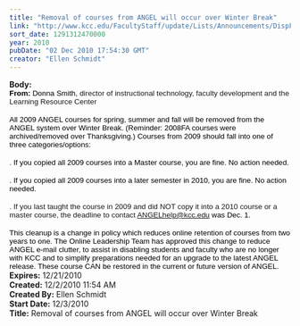 ```yaml
---
title: "Removal of courses from ANGEL will occur over Winter Break"
link: "http://www.kcc.edu/FacultyStaff/update/Lists/Announcements/DispForm.aspx?ID=4"
sort_date: 1291312470000
year: 2010
pubDate: "02 Dec 2010 17:54:30 GMT"
creator: "Ellen Schmidt"
---
```


<div><b>Body:</b> <div class=ExternalClass9C4683F44871487AB3703AE178DA5AB2>
<div>
<p class=MsoNormal style="margin:0in 0in 0pt"><span style="font-size:10pt;color:black;font-family:'Arial','sans-serif'"><strong>From: </strong>Donna Smith, </span><span style="font-size:10pt;font-family:'Arial','sans-serif'">director of instructional technology, faculty development and the Learning Resource Center </span></p>
<p class=MsoNormal style="margin:0in 0in 0pt"><span style="font-size:10pt;font-family:'Arial','sans-serif'"></span> </p>
<p class=MsoNormal style="margin:0in 0in 0pt"><span style="font-size:10pt;color:black;font-family:'Arial','sans-serif'">All 2009 ANGEL courses for spring, summer and fall will be removed from the ANGEL system over Winter Break. (Reminder: 2008FA courses were archived/removed over Thanksgiving.) Courses from 2009 should fall into one of three categories/options:</span></p>
<p class=MsoNormal style="margin:0in 0in 0pt"><span style="font-size:10pt;color:black;font-family:'Arial','sans-serif'"></span> </p>
<p class=MsoNormal style="margin:0in 0in 0pt"><span style="font-size:10pt;font-family:'Arial','sans-serif'">. <span style="color:black">If you copied all 2009 courses into a Master course, you are fine. No action needed.</span> </span></p>
<p class=MsoNormal style="margin:0in 0in 0pt"><span style="font-size:10pt;font-family:'Arial','sans-serif'"></span> </p>
<p class=MsoNormal style="margin:0in 0in 0pt"><span style="font-size:10pt;color:black;font-family:'Arial','sans-serif'">. If you copied all 2009 courses into a later semester in 2010, you are fine. No action needed.</span></p>
<p class=MsoNormal style="margin:0in 0in 0pt"><span style="font-size:10pt;color:black;font-family:'Arial','sans-serif'"></span> </p>
<p class=MsoNormal style="margin:0in 0in 0pt"><strong><span style="font-weight:normal;font-size:10pt;font-family:'Arial','sans-serif'">. If you last taught the course in 2009 and did NOT copy it into a 2010 course or a master course, the deadline to contact <a href="mailto:ANGELhelp@kcc.edu">ANGELhelp@kcc.edu</a> <span style="color:black">was Dec. 1.</span></span></strong></p>
<p class=MsoNormal style="margin:0in 0in 0pt"><strong><span style="font-weight:normal;font-size:10pt;font-family:'Arial','sans-serif'"><span style="color:black"></span></span></strong><b><span style="font-size:10pt;font-family:'Arial','sans-serif'"></span></b> </p>
<p class=MsoNormal style="margin:0in 0in 0pt"><span style="font-size:10pt;color:black;font-family:'Arial','sans-serif'">This cleanup is a change in policy which reduces online retention of courses from two years to one. The Online Leadership Team has approved this change to reduce ANGEL e-mail clutter, to assist in disabling students and faculty who are no longer with KCC and to simplify preparations needed for an upgrade to the latest ANGEL release. These course CAN be restored in the current or future version of ANGEL.</span><span style="font-size:10pt;font-family:'Arial','sans-serif'"></span></p></div></div></div>
<div><b>Expires:</b> 12/21/2010</div>
<div><b>Created:</b> 12/2/2010 11:54 AM</div>
<div><b>Created By:</b> Ellen Schmidt</div>
<div><b>Start Date:</b> 12/3/2010</div>
<div><b>Title:</b> Removal of courses from ANGEL will occur over Winter Break</div>
